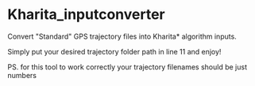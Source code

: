 # Kharita_inputconverter
Convert "Standard" GPS trajectory files into Kharita* algorithm inputs.

Simply put your desired trajectory folder path in line 11 and enjoy!

PS. for this tool to work correctly your trajectory filenames should be just numbers
